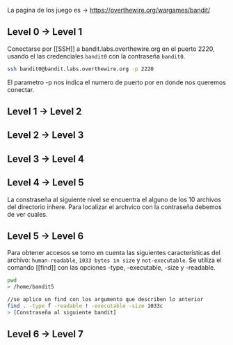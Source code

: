 La pagina de los juego es -> https://overthewire.org/wargames/bandit/

## Level 0 -> Level 1
Conectarse por [[SSH]] a bandit.labs.overthewire.org en el puerto 2220, usando el las credenciales `bandit0` con la contraseña `bandit0`. 

```bash
ssh bandit0@bandit.labs.overthewire.org -p 2220
```

El parametro -p nos indica el numero de puerto por en donde nos queremos conectar.

## Level 1 -> Level 2
## Level 2 -> Level 3
## Level 3 -> Level 4
## Level 4 -> Level 5
La constraseña al siguiente nivel se encuentra el alguno de los 10 archivos del directorio inhere. Para localizar el archvico con la contraseña debemos de ver cuales.

## Level 5 -> Level 6
Para obtener accesos se tomo en cuenta las siguientes características del archivo: `human-readable`, `1033 bytes in size` y `not-executable`.
Se utiliza el comando [[find]] con las opciones -type, -executable, -size y -readable.

```bash
pwd
> /home/bandit5

//se aplico un find con los argumento que describen lo anterior
find . -type f -readable ! -executable -size 1033c
> [Constraseña al siguiente bandit]
```

## Level 6 -> Level 7


